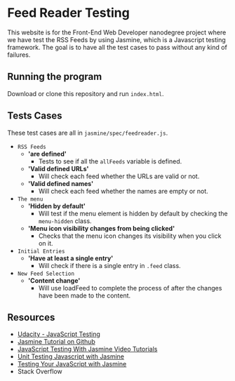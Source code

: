# Feed Reader Testing

This website is for the Front-End Web Developer nanodegree project where we have test the RSS Feeds by using Jasmine,
which is a Javascript testing framework. The goal is to have all the test cases to pass without any kind of failures.

## Running the program

Download or clone this repository and run `index.html`.

## Tests Cases
These test cases are all in `jasmine/spec/feedreader.js`.
 
- `RSS Feeds`
    - __'are defined'__
        - Tests to see if all the `allFeeds` variable is defined.
    - __'Valid defined URLs'__
        - Will check each feed whether the URLs are valid or not.
    - __'Valid defined names'__
        - Will check each feed whether the names are empty or not.
- `The menu`
    - __'Hidden by default'__
        - Will test if the menu element is hidden by default by checking the `menu-hidden` class.
    - __'Menu icon visibility changes from being clicked'__
        - Checks that the menu icon changes its visibility when you click on it.
- `Initial Entries`
    - __'Have at least a single entry'__
        - Will check if there is a single entry in `.feed` class.
- `New Feed Selection`
    - __'Content change'__
        - Will use loadFeed to complete the process of after the changes have been made to the content.
        
## Resources
- [Udacity - JavaScript Testing](https://www.udacity.com/course/javascript-testing--ud549)
- [Jasmine Tutorial on Github](http://jasmine.github.io/2.0/introduction.html)
- [JavaScript Testing With Jasmine Video Tutorials](https://www.youtube.com/watch?v=Kfkmzd64hNQ&list=PLOxOmO43E6Jt0SruKGxtZs-W3PJN90G_a&index=2)
- [Unit Testing Javascript with Jasmine](https://www.youtube.com/watch?v=uWFDqecjWLg)
- [Testing Your JavaScript with Jasmine](http://code.tutsplus.com/tutorials/testing-your-javascript-with-jasmine--net-21229)
- Stack Overflow